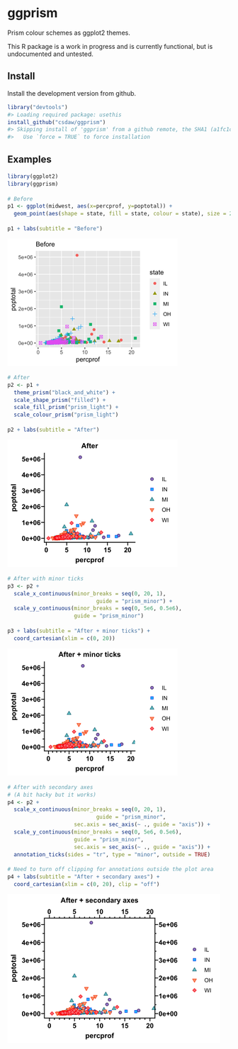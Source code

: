 ggprism
================

<!-- README.md is generated from README.Rmd. Please edit that file -->

Prism colour schemes as ggplot2 themes.

This R package is a work in progress and is currently functional, but is
undocumented and untested.

## Install

Install the development version from github.

``` r
library("devtools")
#> Loading required package: usethis
install_github("csdaw/ggprism")
#> Skipping install of 'ggprism' from a github remote, the SHA1 (a1fc1c76) has not changed since last install.
#>   Use `force = TRUE` to force installation
```

## Examples

``` r
library(ggplot2)
library(ggprism)

# Before
p1 <- ggplot(midwest, aes(x=percprof, y=poptotal)) +
  geom_point(aes(shape = state, fill = state, colour = state), size = 2)

p1 + labs(subtitle = "Before")
```

<img src="man/figures/ex-before-1.png" width="384" />

``` r
# After
p2 <- p1 + 
  theme_prism("black_and_white") + 
  scale_shape_prism("filled") + 
  scale_fill_prism("prism_light") + 
  scale_colour_prism("prism_light")

p2 + labs(subtitle = "After")
```

<img src="man/figures/ex-after-1.png" width="384" />

``` r
# After with minor ticks
p3 <- p2 + 
  scale_x_continuous(minor_breaks = seq(0, 20, 1), 
                            guide = "prism_minor") + 
  scale_y_continuous(minor_breaks = seq(0, 5e6, 0.5e6), 
                     guide = "prism_minor")

p3 + labs(subtitle = "After + minor ticks") + 
  coord_cartesian(xlim = c(0, 20))
```

<img src="man/figures/ex-ticks-1.png" width="384" />

``` r
# After with secondary axes
# (A bit hacky but it works)
p4 <- p2 + 
  scale_x_continuous(minor_breaks = seq(0, 20, 1), 
                            guide = "prism_minor", 
                     sec.axis = sec_axis(~ ., guide = "axis")) + 
  scale_y_continuous(minor_breaks = seq(0, 5e6, 0.5e6), 
                     guide = "prism_minor", 
                     sec.axis = sec_axis(~ ., guide = "axis")) + 
  annotation_ticks(sides = "tr", type = "minor", outside = TRUE)

# Need to turn off clipping for annotations outside the plot area
p4 + labs(subtitle = "After + secondary axes") + 
  coord_cartesian(xlim = c(0, 20), clip = "off")
```

<img src="man/figures/ex-secondary-1.png" width="480" />
